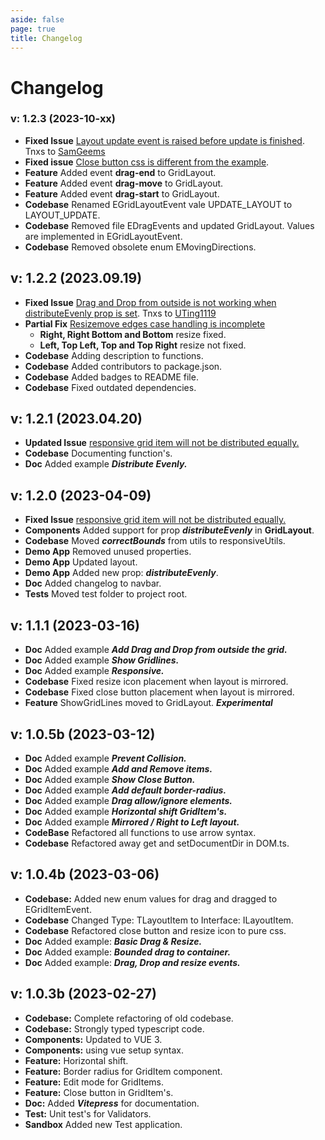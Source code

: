 ```yaml
---
aside: false
page: true
title: Changelog
---
```


# Changelog

### v: 1.2.3 (2023-10-xx)
* __Fixed Issue__ [Layout update event is raised before update is finished](https://github.com/gwinnem/vue-responsive-grid-layout/issues/19). Tnxs to [SamGeems](https://github.com/SamGeens)
* __Fixed issue__ [Close button css is different from the example](https://github.com/gwinnem/vue-responsive-grid-layout/issues/20).
* __Feature__ Added event __drag-end__ to GridLayout.
* __Feature__ Added event __drag-move__ to GridLayout.
* __Feature__ Added event __drag-start__ to GridLayout.
* __Codebase__ Renamed EGridLayoutEvent vale UPDATE_LAYOUT to LAYOUT_UPDATE.
* __Codebase__ Removed file EDragEvents and updated GridLayout. Values are implemented in EGridLayoutEvent.
* __Codebase__ Removed obsolete enum EMovingDirections.

## v: 1.2.2 (2023.09.19)
* __Fixed Issue__ [Drag and Drop from outside is not working when distributeEvenly prop is set](https://github.com/gwinnem/vue-responsive-grid-layout/issues/5). Tnxs to [UTing1119](https://github.com/UTing1119)
* __Partial Fix__ [Resizemove edges case handling is incomplete](https://github.com/gwinnem/vue-responsive-grid-layout/issues/13)
  * __Right, Right Bottom and Bottom__ resize fixed.
  * __Left, Top Left, Top and Top Right__ resize not fixed.
* __Codebase__ Adding description to functions.
* __Codebase__ Added contributors to package.json.
* __Codebase__ Added badges to README file.
* __Codebase__ Fixed outdated dependencies.

## v: 1.2.1 (2023.04.20)
* __Updated Issue__ [responsive grid item will not be distributed equally.](https://github.com/gwinnem/vue-responsive-grid-layout/issues/2)
* __Codebase__ Documenting function's.
* __Doc__ Added example ***Distribute Evenly.***


## v: 1.2.0 (2023-04-09)
* __Fixed Issue__ [responsive grid item will not be distributed equally.](https://github.com/gwinnem/vue-responsive-grid-layout/issues/2)
* __Components__ Added support for prop ***distributeEvenly*** in **GridLayout**.
* __Codebase__ Moved ***correctBounds*** from utils to responsiveUtils.
* __Demo App__ Removed unused properties.
* __Demo App__ Updated layout.
* __Demo App__ Added new prop: ***distributeEvenly***.
* __Doc__ Added changelog to navbar.
* __Tests__ Moved test folder to project root.


## v: 1.1.1 (2023-03-16)
* __Doc__ Added example ***Add Drag and Drop from outside the grid.***
* __Doc__ Added example ***Show Gridlines.***
* __Doc__ Added example ***Responsive.***
* __Codebase__ Fixed resize icon placement when layout is mirrored.
* __Codebase__ Fixed close button placement when layout is mirrored.
* __Feature__ ShowGridLines moved to GridLayout. ***Experimental***


## v: 1.0.5b (2023-03-12)
* __Doc__ Added example ***Prevent Collision.***
* __Doc__ Added example ***Add and Remove items.***
* __Doc__ Added example ***Show Close Button.***
* __Doc__ Added example ***Add default border-radius.***
* __Doc__ Added example ***Drag allow/ignore elements.***
* __Doc__ Added example ***Horizontal shift GridItem's.***
* __Doc__ Added example ***Mirrored / Right to Left layout.***
* __CodeBase__ Refactored all functions to use arrow syntax.
* __Codebase__ Refactored away get and setDocumentDir in DOM.ts.


## v: 1.0.4b (2023-03-06)
* __Codebase:__ Added new enum values for drag and dragged to EGridItemEvent.
* __Codebase__ Changed Type: TLayoutItem to Interface: ILayoutItem.
* __Codebase__ Refactored close button and resize icon to pure css.
* __Doc__ Added example: ***Basic Drag & Resize.***
* __Doc__ Added example: ***Bounded drag to container.***
* __Doc__ Added example: ***Drag, Drop and resize events.***

## v: 1.0.3b (2023-02-27)

* __Codebase:__ Complete refactoring of old codebase.
* __Codebase:__ Strongly typed typescript code.
* __Components:__ Updated to VUE 3.
* __Components:__ using vue setup syntax.
* __Feature:__ Horizontal shift.
* __Feature:__ Border radius for GridItem component.
* __Feature:__ Edit mode for GridItems.
* __Feature:__ Close button in GridItem's.
* __Doc:__ Added ***Vitepress*** for documentation.
* __Test:__ Unit test's for Validators.
* __Sandbox__ Added new Test application.
